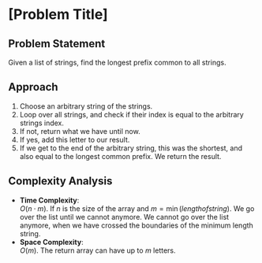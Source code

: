 # [Problem Title]

## Problem Statement
Given a list of strings, find the longest prefix common to all strings.

## Approach
1. Choose an arbitrary string of the strings. 
2. Loop over all strings, and check if their index is equal to the arbitrary strings index. 
3. If not, return what we have until now. 
4. If yes, add this letter to our result. 
5. If we get to the end of the arbitrary string, this was the shortest, and also equal to the longest common prefix. We return the result.

## Complexity Analysis
- **Time Complexity**:  
  $O(n \cdot m)$. If $n$ is the size of the array and $m = \min(length of string)$. We go over the list until we cannot anymore. We cannot go over the list anymore, when we have crossed the boundaries of the minimum length string.
- **Space Complexity**:  
  $O(m)$. The return array can have up to $m$ letters. 
